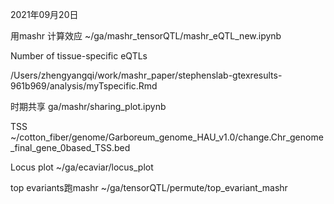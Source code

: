 2021年09月20日

用mashr 计算效应
~/ga/mashr_tensorQTL/mashr_eQTL_new.ipynb

   

Number of tissue-specific eQTLs

/Users/zhengyangqi/work/mashr_paper/stephenslab-gtexresults-961b969/analysis/myTspecific.Rmd


时期共享
ga/mashr/sharing_plot.ipynb



TSS
~/cotton_fiber/genome/Garboreum_genome_HAU_v1.0/change.Chr_genome_final_gene_0based_TSS.bed


Locus plot
~/ga/ecaviar/locus_plot

top evariants跑mashr
~/ga/tensorQTL/permute/top_evariant_mashr


